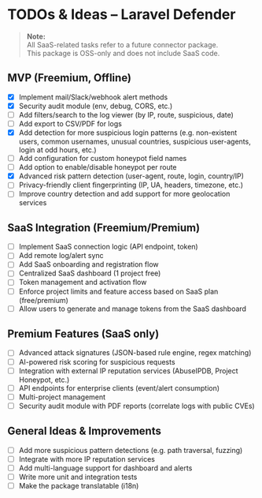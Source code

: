 # TODOs & Ideas – Laravel Defender

> **Note:**  
> All SaaS-related tasks refer to a future connector package.  
> This package is OSS-only and does not include SaaS code.

## MVP (Freemium, Offline)
- [x] Implement mail/Slack/webhook alert methods
- [x] Security audit module (env, debug, CORS, etc.)
- [ ] Add filters/search to the log viewer (by IP, route, suspicious, date)
- [ ] Add export to CSV/PDF for logs
- [x] Add detection for more suspicious login patterns (e.g. non-existent users, common usernames, unusual countries, suspicious user-agents, login at odd hours, etc.)
- [ ] Add configuration for custom honeypot field names
- [ ] Add option to enable/disable honeypot per route
- [x] Advanced risk pattern detection (user-agent, route, login, country/IP)
- [ ] Privacy-friendly client fingerprinting (IP, UA, headers, timezone, etc.)
- [ ] Improve country detection and add support for more geolocation services

## SaaS Integration (Freemium/Premium)
- [ ] Implement SaaS connection logic (API endpoint, token)
- [ ] Add remote log/alert sync
- [ ] Add SaaS onboarding and registration flow
- [ ] Centralized SaaS dashboard (1 project free)
- [ ] Token management and activation flow
- [ ] Enforce project limits and feature access based on SaaS plan (free/premium)
- [ ] Allow users to generate and manage tokens from the SaaS dashboard

## Premium Features (SaaS only)
- [ ] Advanced attack signatures (JSON-based rule engine, regex matching)
- [ ] AI-powered risk scoring for suspicious requests
- [ ] Integration with external IP reputation services (AbuseIPDB, Project Honeypot, etc.)
- [ ] API endpoints for enterprise clients (event/alert consumption)
- [ ] Multi-project management
- [ ] Security audit module with PDF reports (correlate logs with public CVEs)

## General Ideas & Improvements
- [ ] Add more suspicious pattern detections (e.g. path traversal, fuzzing)
- [ ] Integrate with more IP reputation services
- [ ] Add multi-language support for dashboard and alerts
- [ ] Write more unit and integration tests
- [ ] Make the package translatable (i18n)